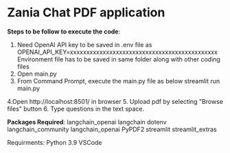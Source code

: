 # Zania Chat PDF application
**Steps to be follow to execute the code**:
1. Need OpenAI API key to be saved in .env file as
OPENAI_API_KEY=xxxxxxxxxxxxxxxxxxxxxxxxxxxxxxxxxxxxxxxxxxxxx
Environment file has to be saved in same folder along with other coding files
2. Open main.py
3. From Command Prompt, execute the main.py file as below
  streamlit run main.py

4.Open http://localhost:8501/ in browser
5. Upload pdf by selecting "Browse files" button
6. Type questions in the text space.

**Packages Required**:
langchain_openai
langchain
dotenv
langchain_community
langchain_openai
PyPDF2
streamlit
streamlit_extras

Requirments:
Python 3.9
VSCode
